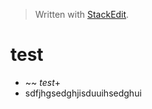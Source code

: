 


> Written with [StackEdit](https://stackedit.io/).
# test 
-  ~~ *test*+
- sdfjhgsedghjisduuihsedghui
<!--stackedit_data:
eyJoaXN0b3J5IjpbMTM0MTg2NjQxM119
-->